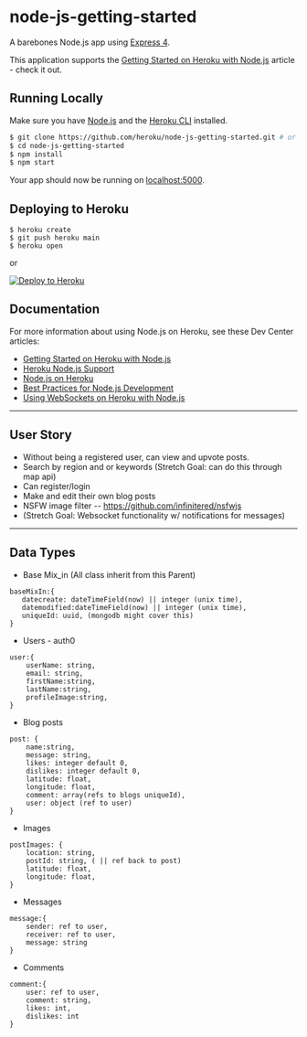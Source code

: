 # node-js-getting-started

A barebones Node.js app using [Express 4](http://expressjs.com/).

This application supports the [Getting Started on Heroku with Node.js](https://devcenter.heroku.com/articles/getting-started-with-nodejs) article - check it out.

## Running Locally

Make sure you have [Node.js](http://nodejs.org/) and the [Heroku CLI](https://cli.heroku.com/) installed.

```sh
$ git clone https://github.com/heroku/node-js-getting-started.git # or clone your own fork
$ cd node-js-getting-started
$ npm install
$ npm start
```

Your app should now be running on [localhost:5000](http://localhost:5000/).

## Deploying to Heroku

```
$ heroku create
$ git push heroku main
$ heroku open
```
or

[![Deploy to Heroku](https://www.herokucdn.com/deploy/button.svg)](https://heroku.com/deploy)

## Documentation

For more information about using Node.js on Heroku, see these Dev Center articles:

- [Getting Started on Heroku with Node.js](https://devcenter.heroku.com/articles/getting-started-with-nodejs)
- [Heroku Node.js Support](https://devcenter.heroku.com/articles/nodejs-support)
- [Node.js on Heroku](https://devcenter.heroku.com/categories/nodejs)
- [Best Practices for Node.js Development](https://devcenter.heroku.com/articles/node-best-practices)
- [Using WebSockets on Heroku with Node.js](https://devcenter.heroku.com/articles/node-websockets)

-------------------------------
## User Story

- Without being a registered user,  can view and upvote posts. 
- Search by region and or keywords (Stretch Goal: can do this through map api)
- Can register/login 
- Make and edit their own blog posts
- NSFW image filter -- https://github.com/infinitered/nsfwjs
- (Stretch Goal: Websocket functionality w/ notifications for messages) 
---------------------
## Data Types

- Base Mix_in (All class inherit from this Parent)
```
baseMixIn:{
   datecreate: dateTimeField(now) || integer (unix time),
   datemodified:dateTimeField(now) || integer (unix time), 
   uniqueId: uuid, (mongodb might cover this)
}
```

- Users - auth0
```
user:{
    userName: string,
    email: string,
    firstName:string,
    lastName:string,
    profileImage:string,
}
```

- Blog posts 
```
post: {
    name:string,
    message: string,
    likes: integer default 0,
    dislikes: integer default 0,
    latitude: float,
    longitude: float,
    comment: array(refs to blogs uniqueId),
    user: object (ref to user)
}
```

- Images
```
postImages: {
    location: string,
    postId: string, ( || ref back to post)
    latitude: float,
    longitude: float,
}
```

- Messages
```
message:{
    sender: ref to user,
    receiver: ref to user,
    message: string
}
```

- Comments
```
comment:{
    user: ref to user,
    comment: string,
    likes: int,
    dislikes: int
}
```
